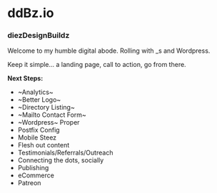 # ddBz.io
### diezDesignBuildz

Welcome to my humble digital abode. Rolling with _s and Wordpress. 

Keep it simple... a landing page, call to action, go from there.

**Next Steps:**
  * ~Analytics~
  * ~Better Logo~
  * ~Directory Listing~ 
  * ~Mailto Contact Form~ 
  * ~Wordpress~ Proper
  * Postfix Config
  * Mobile Steez
  * Flesh out content
  * Testimonials/Referrals/Outreach
  * Connecting the dots, socially
  * Publishing 
  * eCommerce
  * Patreon
